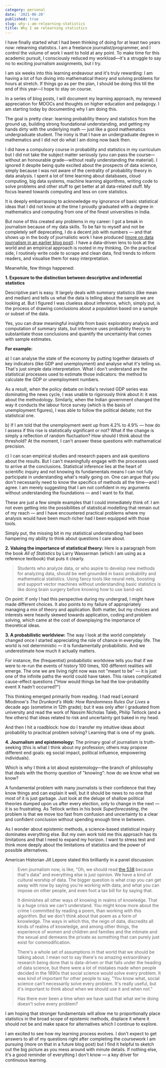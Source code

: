 ```yaml
---
category: personal
date: '2021-06-20'
published: true
slug: why-i-am-relearning-statistics
title: Why I am relearning statistics
---
```


I have finally started what I had been thinking of doing for at least two years now: relearning statistics. I am a freelance journalist/programmer, and I control the volume of work I want to hold at any point. To make time for this academic pursuit, I consciously reduced my workload—it's a struggle to say no to exciting journalism assignments, but I try.

I am six weeks into this learning endeavour and it's truly rewarding: I am having a lot of fun diving into mathematical theory and solving problems for hours at stretch. If things go as per the plan, I should be doing this till the end of this year—I hope to stay on course.

In a series of blog posts, I will document my learning approach, my renewed appreciation for MOOCs and thoughts on higher education and pedagogy. I am starting today by documenting why I am doing this. 

The goal is pretty clear: learning probability theory and statistics from the ground up, building strong foundational understanding, and getting my hands dirty with the underlying math — just like a good mathematics undergraduate student. The irony is that I have an undergraduate degree in mathematics and I did not do what I am doing now back then.

I did have a compulsory course in probability and statistics in my curriculum but I did not take the subject matter seriously (you can pass the course—without an honourable grade—without really understanding the material). I ignored it despite being quite excited about the prospects of data science, simply because I was not aware of the centrality of probability theory in data analysis. I spent a lot of time learning about databases, cloud computing, big data systems, machine learning algorithms, writing code to solve problems and other stuff to get better at all data-related stuff. My focus leaned towards computing and less on core statistics.

It is deeply embarrassing to acknowledge my ignorance of basic statistical ideas that I did not know at the time I proudly graduated with a degree in mathematics and computing from one of the finest universities in India. 

But none of this created any problems in my career: I got a break in journalism because of my data skills. To be fair to myself and not be completely self deprecating, I do a decent job with numbers — and that shows up in the body of journalistic work I have produced ([more on data journalism in an earlier blog post](https://listed.to/@bansalsamarth/21352/3-thoughts-and-observations-on-data-journalism-in-india)). I have a data-driven lens to look at the world and an empirical approach is rooted in my thinking. On the practical side, I routinely write code to scrape and clean data, find trends to inform readers, and visualise them for easy interpretation.

Meanwhile, few things happened:

**1. Exposure to the distinction between descriptive and inferential statistics**

Descriptive part is easy. It largely deals with summary statistics (like mean and median) and tells us what the data is telling about the sample we are looking at. But I figured I was clueless about inference, which, simply put, is the process of drawing conclusions about a population based on a sample or subset of the data.

Yes, you can draw meaningful insights from basic exploratory analysis and computation of summary stats, but inference uses probability theory to substantiate those conclusions and quantify the uncertainty that comes with sample estimates.

**For example:**

a) I can analyse the state of the economy by putting together datasets of key indicators (like GDP and unemployment) and analyse what it's telling us. That's just simple data interpretation. What I don't understand are the statistical processes used to estimate those indicators: the method to calculate the GDP or unemployment numbers.

As a result, when the policy debate on India's revised GDP series was dominating the news cycle, I was unable to rigorously think about it: it was about the methodology. Similarly, when the Indian government changed the way it conducts the labour force survey (which is the basis of unemployment figures), I was able to follow the political debate; not the statistical one. 

b) If I am told that the unemployment went up from 4.2% to 4.9% — how do I assess if this rise is statistically significant or not? What if the change is simply a reflection of random fluctuation? How should I think about the threshold? At the moment, I can't answer these questions with mathematical precision. 

c) I can scan empirical studies and research papers and ask questions about the results. But I can't meaningfully engage with the processes used to arrive at the conclusions. Statistical inference lies at the heart of scientific inquiry and not knowing its fundamentals means I can not fully participate in understanding what's really going on. One can argue that you don't necessarily need to know the specifics of methods all the time—and I agree. I am merely suggesting that I am not confident in my arguments without understanding the foundations — and I want to fix that.

These are just a few simple examples that I could immediately think of. I am not even getting into the possibilities of statistical modelling that remain out of my reach — and I have encountered practical problems where my analysis would have been much richer had I been equipped with those tools.

Simply put, the missing bit in my statistical understanding had been hampering my ability to think about questions I care about. 

**2. Valuing the importance of statistical theory:** Here is a paragraph from the book *All of Statistics* by Larry Wasserman (which I am using as a reference textbook) that puts it clearly. 

> Students who analyze data, or who aspire to develop new methods for analyzing data, should be well grounded in basic probability and mathematical statistics. Using fancy tools like neural nets, boosting and support vector machines without understanding basic statistics is like doing brain surgery before knowing how to use band-aid.

On point: if only I had this perspective during my undergrad, I might have made different choices. It also points to my failure of appropriately managing a mix of theory and application. Both matter, but my choices and interests were heavily skewed towards application, coding and problem solving, which came at the cost of downplaying the importance of theoretical ideas.

**3. A probabilistic worldview:** The way I look at the world completely changed once I started appreciating the role of chance in everyday life. The world is not deterministic — it is fundamentally probabilistic. And we underestimate how much it actually matters.

For instance, the (frequentist) probabilistic worldview tells you that if we were to re-run the events of history 100 times, 100 different realities will emerge. The one we are living right now was not "meant to be" — it is just one of the infinite paths the world could have taken. This raises complicated cause-effect questions ("How would things be had the low-probability event X hadn't occurred?")

This thinking emerged primarily from reading. I had read Leonard Mlodinow's *The Drunkard's Walk: How Randomness Rules Our Lives* a decade ago (sometime in 12th grade); but it was only after I graduated from university and read the work of Nassim Nicholas Taleb, Philip Tetlock (and a few others) that ideas related to risk and uncertainty got baked in my head.

And then I hit a roadblock: how do I transfer my intuitive ideas about probability to practical problem solving? Learning that is one of my goals. 

**4. Journalism and epistemology:** The primary goal of journalism is truth-seeking (this is what I think about my profession; others may propose different end goals: eg social impact, political influence, empowering individuals). 

Which is why I think a lot about epistemology—the branch of philosophy that deals with the thorny question of "knowing": how do we know what we know?

A fundamental problem with many journalists is their confidence that they know things and can explain it well, but it should be news to no one that most of it is just garbage. Just look at the deluge of shallow political theories dumped upon us after every election, only to change in the next — it is so frustrating. As Tetlock writes in his book *Superforecasting*, the problem is that we move too fast from confusion and uncertainty to a clear and confident conclusion without spending enough time in between. 

As I wonder about epistemic methods, a science-based statistical inquiry dominates everything else. But my own work told me this approach has its limitations and that I need to expand my horizon. I want to stress test and think more deeply about the limitations of statistics and the power of possible alternatives.

American Historian Jill Lepore stated this brilliantly in a panel discussion:

> Even journalism now, is like, "Oh, we should read [the 538](https://fivethirtyeight.com/) because that's data" and everything else is just opinion. We have a kind of cultural worship of data. The bigger question is what crap you can get away with now by saying you're working with data, and what you can impose on other people, and even foot a tax bill for by saying that.
> 
> It diminishes all other ways of knowing in realms of knowledge. That is a huge crisis we can't understand. You might know more about the crime I committed by reading a poem, than working with this algorithm. But we don't think about that poem as a form of knowledge. The ways in which this, the reign of data, discredits all kinds of realms of knowledge, and among other things, the experience of women and children and families and the intimate and the sexual and demeans the private as something that can purely just exist for commodification.
> 
> There's a whole set of assumptions in that world that we should be talking about. I mean not to say there's no amazing extraordinary research being done that is data-driven or that falls under the heading of data science, but there were a lot of mistakes made when people decided in the 1890s that social science would solve every problem. It was kind of important for other people to say, "You know what, social science can't necessarily solve every problem. It's really useful, but it's important to think about when we should use it and when not." 
> 
> Has there ever been a time when we have said that what we're doing doesn't solve every problem?

I am hoping that stronger fundamentals will allow me to proportionally place statistics in the broad scope of epistemic methods, displace it where it should not be and make space for alternatives which I continue to explore.

I am excited to see how my learning process evolves. I don't expect to get answers to all of my questions right after completing the coursework I am pursuing (more on that in a future blog post) but I find it helpful to sketch out the big picture as you mess around with minute details. If nothing else, it's a good reminder of everything I don't know — a key driver for continuous learning.
